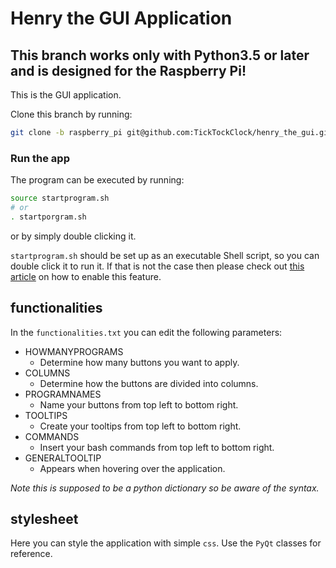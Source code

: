 
# Henry the GUI Application

## This branch works only with Python3.5 or later and is designed for the Raspberry Pi!

This is the GUI application.

Clone this branch by running:
```bash
git clone -b raspberry_pi git@github.com:TickTockClock/henry_the_gui.git
```

### Run the app 
The program can be executed by running:
```bash
source startprogram.sh
# or
. startporgram.sh
```
or by simply double clicking it.

`startprogram.sh` should be set up as an executable Shell script, so you can double click it to run it. If that is not the case then please check out [this article](https://askubuntu.com/questions/138908/how-to-execute-a-script-just-by-double-clicking-like-exe-files-in-windows#answer-305776) on how to enable this feature.

## functionalities
In the `functionalities.txt` you can edit the following parameters: 
* HOWMANYPROGRAMS
	* Determine how many buttons you want to apply.
* COLUMNS
	* Determine how the buttons are divided into columns.
* PROGRAMNAMES
	* Name your buttons from top left to bottom right.
* TOOLTIPS
	* Create your tooltips from top left to bottom right.
* COMMANDS
	* Insert your bash commands from top left to bottom right.
* GENERALTOOLTIP
	* Appears when hovering over the application.

*Note this is supposed to be a python dictionary so be aware of the syntax.*

## stylesheet
Here you can style the application with simple `css`. Use the `PyQt` classes for reference.

